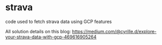 # strava
code used to fetch strava data using GCP features

All solution details on this blog:
https://medium.com/@cyrille.d/explore-your-strava-data-with-gcp-469616905264
